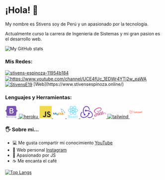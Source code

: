 <h1>¡Hola! 👋</h1>
My nombre es Stivens soy de Perú y un apasionado por la tecnología.

Actualmente curso la carrera de Ingenieria de Sistemas y mi gran pasion es el desarrollo web. 

![My GitHub stats](https://github-readme-stats.vercel.app/api?username=stivens19&show_icons=true&theme=vue-dark&count_private=true)

<h3 align="left">Mis Redes:</h3>
<p align="left">
  <a href="https://www.linkedin.com/in/stivens-espinoza-11954b184/" target="blank"><img align="center" src="https://raw.githubusercontent.com/rahuldkjain/github-profile-readme-generator/master/src/images/icons/Social/linked-in-alt.svg" alt="stivens-espinoza-11954b184" height="30" width="40" /></a>
  <a href="https://www.youtube.com/channel/UCE4fUc_1EDWr4YTj2w_eaWA" target="blank"><img align="center" src="https://raw.githubusercontent.com/rahuldkjain/github-profile-readme-generator/master/src/images/icons/Social/youtube.svg" alt="https://www.youtube.com/channel/UCE4fUc_1EDWr4YTj2w_eaWA" height="30" width="40" /></a>
  <a href="https://twitter.com/StivensE19" target="blank"><img align="center" src="https://raw.githubusercontent.com/rahuldkjain/github-profile-readme-generator/master/src/images/icons/Social/twitter.svg" alt="StivensE19" height="30" width="40" /></a>
    [Web](https://www.stivensespinoza.online/)

</p>

<h3 align="left">Lenguajes y Herramientas:</h3>
<p align="left">
  <a href="https://getbootstrap.com" target="_blank"> <img src="https://raw.githubusercontent.com/devicons/devicon/master/icons/bootstrap/bootstrap-plain-wordmark.svg" alt="bootstrap" width="40px" height="40px"/> </a>
  <a href="https://heroku.com" target="_blank"> <img src="https://www.vectorlogo.zone/logos/heroku/heroku-icon.svg" alt="heroku" width="40px" height="40px"/> </a>
  <a href="https://developer.mozilla.org/en-US/docs/Web/JavaScript" target="_blank"> <img src="https://raw.githubusercontent.com/devicons/devicon/master/icons/javascript/javascript-original.svg" alt="javascript" width="40px" height="40px"/> </a>
  <a href="https://www.mysql.com/" target="_blank"> <img src="https://raw.githubusercontent.com/devicons/devicon/master/icons/mysql/mysql-original-wordmark.svg" alt="mysql" width="40px" height="40px"/> </a>
  <a href="https://reactjs.org/" target="_blank"> <img src="https://raw.githubusercontent.com/devicons/devicon/master/icons/react/react-original-wordmark.svg" alt="react" width="40px" height="40px"/> </a>
  <a href="https://redux.js.org" target="_blank"> <img src="https://raw.githubusercontent.com/devicons/devicon/master/icons/redux/redux-original.svg" alt="redux" width="40px" height="40px"/> </a>
  <a href="https://sass-lang.com" target="_blank"> <img src="https://raw.githubusercontent.com/devicons/devicon/master/icons/sass/sass-original.svg" alt="sass" width="40px" height="40px"/> </a>
<a href="https://tailwindcss.com/" target="_blank"> <img src="https://raw.githubusercontent.com/devicons/devicon/master/icons/tailwind/tailwind-original-wordmark.svg" alt="tailwind" width="40px" height="40px"/> </a>
    <a href="https://laravel.com/" target="_blank"> <img src="https://raw.githubusercontent.com/devicons/devicon/master/icons/laravel/laravel-original-wordmark.svg" alt="laravel" width="40px" height="40px"/> </a>
</p>


### 🖐 Sobre mi... 
- 💻 Me gusta compartir mi conocimiento [YouTube](https://www.youtube.com/channel/UCE4fUc_1EDWr4YTj2w_eaWA) 
- 🧑 Web personal [Instagram](https://www.stivensespinoza.online/)
- 💜 Apasionado por JS
- ☕ Me encanta el café

[![Top Langs](https://github-readme-stats.vercel.app/api/top-langs/?username=stivens19&theme=vue-dark)](https://github.com/yesidays/github-readme-stats)
